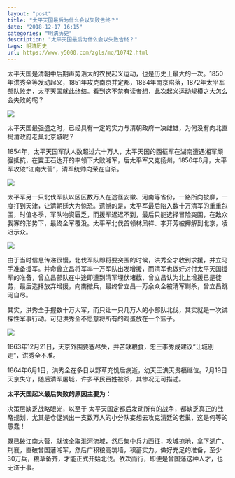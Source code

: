 ```yaml
---
layout: "post"
title: "太平天国最后为什么会以失败告终？"
date: "2018-12-17 16:15"
categories: "明清历史"
description: "太平天国最后为什么会以失败告终？"
tags: 明清历史
url: https://www.y5000.com/zgls/mq/10742.html
---
```






太平天国是清朝中后期声势浩大的农民起义运动，也是历史上最大的一次。1850年洪秀全等发动起义，1851年攻克南京并定都，1864年南京陷落，1872年太平军部队败走，太平天国就此终结。看到这不禁有读者想，此次起义运动规模之大怎么会失败的呢？

![](https://img.y5000.com/uploads/allimg/170114/8-1F114162R3191.jpg)

太平天国最强盛之时，已经具有一定的实力与清朝政府一决雌雄，为何没有向北直捣清政府老巢北京城呢？

1854年，太平天国军队人数超过六十万人，太平天国的西征军在湖南遭遇湘军顽强抵抗，在翼王石达开的率领下大败湘军，后太平军又克扬州，1856年6月，太平军攻破“江南大营”，清军统帅向荣在自杀。

![](https://img.y5000.com/uploads/allimg/170114/8-1F114162S2936.jpg)

太平军另一只北伐军队以区区数万人在途径安徽、河南等省份，一路所向披靡，一度打到天津，让清朝廷大为惊恐。遗憾的是，太平军最后陷入数十万清军的重重包围，时值冬季，军队物资匮乏，而援军迟迟不到，最后只能选择冒险突围，在敌众我寡的形势下，最终全军覆没。太平军北伐首领林凤祥、李开芳被押解到北京，凌迟示众。

![](https://img.y5000.com/uploads/allimg/170114/8-1F114162T1358.jpg)

由于当时信息传递很慢，北伐军队即将要突围的时候，洪秀全才收到求援，并立马手准备援军。并命曾立昌将军率一万军队出发增援，而清军也做好对付太平天国援军的准备，曾立昌部队在中途即遭到清军埋伏堵截，曾立昌认为北上增援已是徒劳，最后选择放弃增援，向南撤兵，最终曾立昌一万余众全被清军剿杀，曾立昌跳河自尽。

其实，洪秀全手握数十万大军，而只让一只几万人的小部队北伐，其实就是一次试探性军事行动。可见洪秀全不愿意将所有的鸡蛋放在一个篮子。

![](https://img.y5000.com/uploads/allimg/170114/8-1F114162U2F8.jpg)

1863年12月21日，天京外围要塞尽失，并苦缺粮食，忠王李秀成建议“让城别走”，洪秀全不准。

1864年6月1日，洪秀全在多日以野草充饥后病逝，幼天王洪天贵福继位。7月19日天京失守，随后清军屠城，许多平民百姓被杀，其惨况无可描述。

**太平天国起义最后失败的原因主要为：**

决策层缺乏战略眼光，以至于 太平天国定都后发动所有的战争，都缺乏真正的战略规划，尤其是仓促派出一支数万人的小分队妄想去攻克清廷的老巢，这是何等的愚蠢！

既已破江南大营，就该全取淮河流域，然后集中兵力西征，攻城掠地，拿下湖广、荆襄，直破曾国藩湘军，然后广积粮高筑墙，积蓄实力。做好充足的准备，至少30万兵，粮草备齐，才能正式开始北伐。依次而行，即便是曾国藩这种人才，也无济于事。
